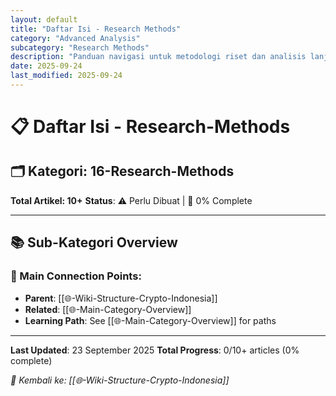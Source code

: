 ```yaml
---
layout: default
title: "Daftar Isi - Research Methods"
category: "Advanced Analysis"
subcategory: "Research Methods"
description: "Panduan navigasi untuk metodologi riset dan analisis lanjutan"
date: 2025-09-24
last_modified: 2025-09-24
---
```


# 📋 Daftar Isi - Research-Methods

## 🗂️ Kategori: 16-Research-Methods

**Total Artikel: 10+**
**Status**: ⚠️ Perlu Dibuat | 🔄 0% Complete

---

## 📚 Sub-Kategori Overview

### **🔗 Main Connection Points**:
- **Parent**: [[🌐-Wiki-Structure-Crypto-Indonesia]]
- **Related**: [[🌐-Main-Category-Overview]]
- **Learning Path**: See [[🌐-Main-Category-Overview]] for paths

---

**Last Updated**: 23 September 2025
**Total Progress**: 0/10+ articles (0% complete)

*🔗 Kembali ke: [[🌐-Wiki-Structure-Crypto-Indonesia]]*
